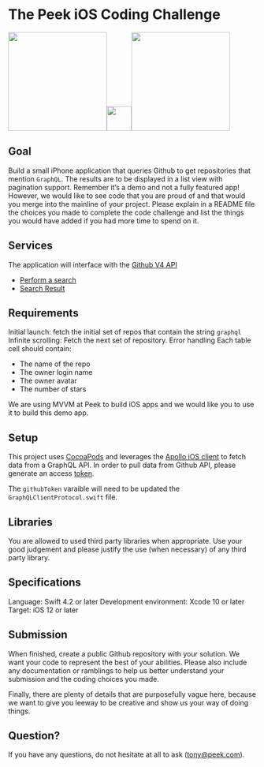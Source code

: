 # The Peek iOS Coding Challenge


<img src="https://cdn.worldvectorlogo.com/logos/graphql.svg" width="200" height="200" /><img src="https://openclipart.org/download/50143/clipart-0114.svg" width="50" height="50" /><img src="https://d2z5w7rcu7bmie.cloudfront.net/assets/images/logo.png" width="200" height="200" />



## Goal

Build a small iPhone application that queries Github to get repositories that mention `GraphQL`.
The results are to be displayed in a list view with pagination support.
Remember it’s a demo and not a fully featured app! However, we would like to see code that you are proud of and that would you merge into the mainline of your project.
Please explain in a README file the choices you made to complete the code challenge and list the things you would have added if you had more time to spend on it.

## Services
The application will interface with the [Github V4 API](https://developer.github.com/v4)

- [Perform a search](https://developer.github.com/v4/query)
- [Search Result](https://developer.github.com/v4/object/searchresultitemconnection/)


## Requirements

Initial launch: fetch the initial set of repos that contain the string `graphql`
Infinite scrolling: Fetch the next set of repository.
Error handling
Each table cell should contain:
- The name of the repo
- The owner login name
- The owner avatar
- The number of stars

We are using MVVM at Peek to build iOS apps and we would like you to use it to build this demo app.

## Setup
This project uses [CocoaPods](https://cocoapods.org/) and leverages the [Apollo iOS client](https://github.com/apollographql/apollo-ios) to fetch data from a GraphQL API. In order to pull data from Github API, please generate an access [token](https://help.github.com/articles/creating-a-personal-access-token-for-the-command-line/).

The `githubToken` varaible will need to be updated the `GraphQLClientProtocol.swift` file.

## Libraries
You are allowed to used third party libraries when appropriate.
Use your good judgement and please justify the use (when necessary) of any third party library.

## Specifications
Language: Swift 4.2 or later
Development environment: Xcode 10 or later
Target: iOS 12 or later

## Submission
When finished, create a public Github repository with your solution.
We want your code to represent the best of your abilities.
Please also include any documentation or ramblings to help us better understand your submission and the coding choices you made.
 
 
Finally, there are plenty of details that are purposefully vague here, because we want to give you leeway to be creative and show us your way of doing things. 

## Question?
If you have any questions, do not hesitate at all to ask (tony@peek.com).
